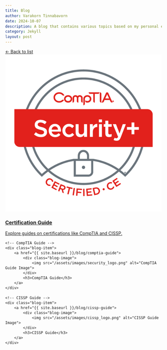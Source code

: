 ```yaml
---
title: Blog
author: Varakorn Tinnabavorn
date: 2024-10-07
description: A blog that contains various topics based on my personal experience.
category: Jekyll
layout: post
---
```


<div class="back-to-list">
   <a href="{{ site.baseurl }}/blog">← Back to list</a>
</div>

<div class="blog-container">
    <!-- Certification Guide -->
    <div class="blog-item">
        <a href="{{ site.baseurl }}/blog/certification-guide">
            <div class="blog-image">
                <img src="/assets/images/security_logo.png" alt="Certification Guide Image">
            </div>
            <h3>Certification Guide</h3>
            <p>Explore guides on certifications like CompTIA and CISSP.</p>
        </a>
    </div>

    <!-- CompTIA Guide -->
    <div class="blog-item">
        <a href="{{ site.baseurl }}/blog/comptia-guide">
            <div class="blog-image">
                <img src="/assets/images/security_logo.png" alt="CompTIA Guide Image">
            </div>
            <h3>CompTIA Guide</h3>
        </a>
    </div>

    <!-- CISSP Guide -->
    <div class="blog-item">
        <a href="{{ site.baseurl }}/blog/cissp-guide">
            <div class="blog-image">
                <img src="/assets/images/cissp_logo.png" alt="CISSP Guide Image">
            </div>
            <h3>CISSP Guide</h3>
        </a>
    </div>
</div>
